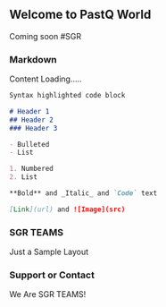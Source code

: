 ## Welcome to PastQ World
Coming soon #SGR

### Markdown

Content Loading..... 

```markdown
Syntax highlighted code block

# Header 1
## Header 2
### Header 3

- Bulleted
- List

1. Numbered
2. List

**Bold** and _Italic_ and `Code` text

[Link](url) and ![Image](src)
```


### SGR TEAMS 

Just a Sample Layout 

### Support or Contact

We Are SGR TEAMS! 
